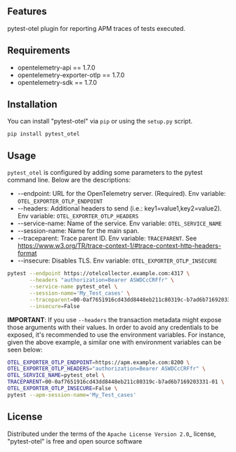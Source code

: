 
Features
--------

pytest-otel plugin for reporting APM traces of tests executed.


Requirements
------------

* opentelemetry-api == 1.7.0
* opentelemetry-exporter-otlp == 1.7.0
* opentelemetry-sdk == 1.7.0


Installation
------------

You can install "pytest-otel" via `pip` or using the `setup.py` script.

```
pip install pytest_otel
```

Usage
-----

`pytest_otel` is configured by adding some parameters to the pytest command line. Below are the descriptions:

* --endpoint: URL for the OpenTelemetry server. (Required). Env variable: `OTEL_EXPORTER_OTLP_ENDPOINT`
* --headers: Additional headers to send (i.e.: key1=value1,key2=value2). Env variable: `OTEL_EXPORTER_OTLP_HEADERS`
* --service-name: Name of the service. Env variable: `OTEL_SERVICE_NAME`
* --session-name: Name for the main span.
* --traceparent: Trace parent ID. Env variable: `TRACEPARENT`. See https://www.w3.org/TR/trace-context-1/#trace-context-http-headers-format
* --insecure: Disables TLS. Env variable: `OTEL_EXPORTER_OTLP_INSECURE`

```bash
pytest --endpoint https://otelcollector.example.com:4317 \
       --headers "authorization=Bearer ASWDCcCRFfr" \
       --service-name pytest_otel \
       --session-name='My_Test_cases' \
       --traceparent=00-0af7651916cd43dd8448eb211c80319c-b7ad6b7169203331-01 \
       --insecure=False
```

**IMPORTANT**: If you use `--headers` the transaction metadata might expose those arguments
with their values. In order to avoid any credentials to be exposed, it's recommended to use the environment variables.
For instance, given the above example, a similar one with environment variables can be seen below:

```bash
OTEL_EXPORTER_OTLP_ENDPOINT=https://apm.example.com:8200 \
OTEL_EXPORTER_OTLP_HEADERS="authorization=Bearer ASWDCcCRFfr" \
OTEL_SERVICE_NAME=pytest_otel \
TRACEPARENT=00-0af7651916cd43dd8448eb211c80319c-b7ad6b7169203331-01 \
OTEL_EXPORTER_OTLP_INSECURE=False \
pytest --apm-session-name='My_Test_cases'
```

License
-------

Distributed under the terms of the `Apache License Version 2.0`_ license, "pytest-otel" is free and open source software
